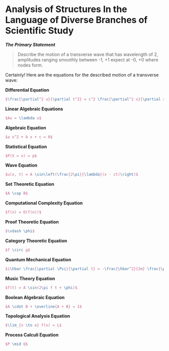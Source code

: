 # Analysis of Structures In the Language of Diverse Branches of Scientific Study

***The Primary Statement***
> Describe the motion of a transverse wave that has wavelength of 2, amplitudes ranging smoothly between -1, +1 expect at -0, +0 where nodes form.

Certainly! Here are the equations for the described motion of a transverse wave:

**Differential Equation**
```latex
$\frac{\partial^2 u}{\partial t^2} = c^2 \frac{\partial^2 u}{\partial x^2}$
```

**Linear Algebraic Equations**
```latex
$Au = \lambda u$
```

**Algebraic Equation**
```latex
$a x^2 + b x + c = 0$
```

**Statistical Equation**
```latex
$P(X = x) = p$
```

**Wave Equation**
```latex
$u(x, t) = A \sin\left(\frac{2\pi}{\lambda}(x - ct)\right)$
```

**Set Theoretic Equation**
```latex
$A \cap B$
```

**Computational Complexity Equation**
```latex
$T(n) = O(f(n))$
```

**Proof Theoretic Equation**
```latex
$\vdash \phi$
```

**Category Theoretic Equation**
```latex
$f \circ g$
```

**Quantum Mechanical Equation**
```latex
$i\hbar \frac{\partial \Psi}{\partial t} = -\frac{\hbar^2}{2m} \frac{\partial^2 \Psi}{\partial x^2} + V \Psi$
```

**Music Theory Equation**
```latex
$f(t) = A \sin(2\pi f t + \phi)$
```

**Boolean Algebraic Equation**
```latex
$A \cdot B + \overline{A + B} = 1$
```

**Topological Analysis Equation**
```latex
$\lim_{x \to a} f(x) = L$
```

**Process Calculi Equation**
```latex
$P \mid Q$
```

